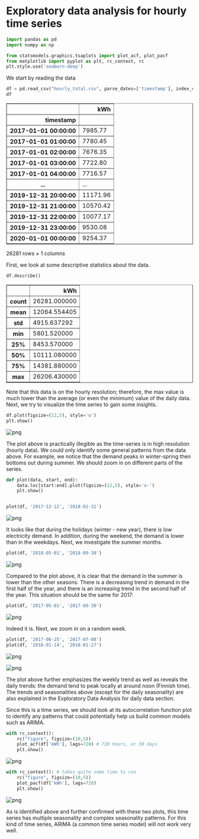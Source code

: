 # Exploratory data analysis for hourly time series


```python
import pandas as pd
import numpy as np

from statsmodels.graphics.tsaplots import plot_acf, plot_pacf
from matplotlib import pyplot as plt, rc_context, rc
plt.style.use('seaborn-deep')
```

We start by reading the data


```python
df = pd.read_csv("hourly_total.csv", parse_dates=['timestamp'], index_col=['timestamp'])
df
```




<div>
<style scoped>
    .dataframe tbody tr th:only-of-type {
        vertical-align: middle;
    }

    .dataframe tbody tr th {
        vertical-align: top;
    }

    .dataframe thead th {
        text-align: right;
    }
</style>
<table border="1" class="dataframe">
  <thead>
    <tr style="text-align: right;">
      <th></th>
      <th>kWh</th>
    </tr>
    <tr>
      <th>timestamp</th>
      <th></th>
    </tr>
  </thead>
  <tbody>
    <tr>
      <th>2017-01-01 00:00:00</th>
      <td>7985.77</td>
    </tr>
    <tr>
      <th>2017-01-01 01:00:00</th>
      <td>7780.45</td>
    </tr>
    <tr>
      <th>2017-01-01 02:00:00</th>
      <td>7676.35</td>
    </tr>
    <tr>
      <th>2017-01-01 03:00:00</th>
      <td>7722.80</td>
    </tr>
    <tr>
      <th>2017-01-01 04:00:00</th>
      <td>7716.57</td>
    </tr>
    <tr>
      <th>...</th>
      <td>...</td>
    </tr>
    <tr>
      <th>2019-12-31 20:00:00</th>
      <td>11171.96</td>
    </tr>
    <tr>
      <th>2019-12-31 21:00:00</th>
      <td>10570.42</td>
    </tr>
    <tr>
      <th>2019-12-31 22:00:00</th>
      <td>10077.17</td>
    </tr>
    <tr>
      <th>2019-12-31 23:00:00</th>
      <td>9530.08</td>
    </tr>
    <tr>
      <th>2020-01-01 00:00:00</th>
      <td>9254.37</td>
    </tr>
  </tbody>
</table>
<p>26281 rows × 1 columns</p>
</div>



First, we look at some descriptive statistics about the data.


```python
df.describe()
```




<div>
<style scoped>
    .dataframe tbody tr th:only-of-type {
        vertical-align: middle;
    }

    .dataframe tbody tr th {
        vertical-align: top;
    }

    .dataframe thead th {
        text-align: right;
    }
</style>
<table border="1" class="dataframe">
  <thead>
    <tr style="text-align: right;">
      <th></th>
      <th>kWh</th>
    </tr>
  </thead>
  <tbody>
    <tr>
      <th>count</th>
      <td>26281.000000</td>
    </tr>
    <tr>
      <th>mean</th>
      <td>12064.554405</td>
    </tr>
    <tr>
      <th>std</th>
      <td>4915.637292</td>
    </tr>
    <tr>
      <th>min</th>
      <td>5801.520000</td>
    </tr>
    <tr>
      <th>25%</th>
      <td>8453.570000</td>
    </tr>
    <tr>
      <th>50%</th>
      <td>10111.080000</td>
    </tr>
    <tr>
      <th>75%</th>
      <td>14381.880000</td>
    </tr>
    <tr>
      <th>max</th>
      <td>26206.430000</td>
    </tr>
  </tbody>
</table>
</div>



Note that this data is on the hourly resolution; therefore, the max value is much lower than the average (or even the minimum) value of the daily data. Next, we try to visualize the time series to gain some insights.


```python
df.plot(figsize=(12,5), style='o')
plt.show()
```


    
![png](eda/output_7_0.png)
    


The plot above is practically illegible as the time-series is in high resolution (hourly data). We could only identify some general patterns from the data above. For example, we notice that the demand peaks in winter-spring then bottoms out during summer. We should zoom in on different parts of the series.


```python
def plot(data, start, end):
    data.loc[start:end].plot(figsize=(12,5), style='o-')
    plt.show()  


plot(df, '2017-12-12', '2018-01-31')
```


    
![png](eda/output_9_0.png)
    


It looks like that during the holidays (winter - new year), there is low electricity demand. In addition, during the weekend, the demand is lower than in the weekdays. Next, we investigate the summer months.


```python
plot(df, '2018-05-01', '2018-09-30')
```


    
![png](eda/output_11_0.png)
    


Compared to the plot above, it is clear that the demand in the summer is lower than the other seasons. There is a decreasing trend in demand in the first half of the year, and there is an increasing trend in the second half of the year. This situation should be the same for 2017: 


```python
plot(df, '2017-05-01', '2017-09-30')
```


    
![png](eda/output_13_0.png)
    


Indeed it is. Next, we zoom in on a random week.


```python
plot(df, '2017-06-25', '2017-07-08')
plot(df, '2018-01-14', '2018-01-27')
```


    
![png](eda/output_15_0.png)
    



    
![png](eda/output_15_1.png)
    


The plot above further emphasizes the weekly trend as well as reveals the daily trends: the demand tend to peak locally at around noon (Finnish time). The trends and seasonalities above (except for the daily seasonality) are also explained in the Exploratory Data Analysis for daily data section.

Since this is a time series, we should look at its autocorrelation function plot to identify any patterns that could potentially help us build common models such as ARIMA.


```python
with rc_context():
    rc("figure", figsize=(10,5))
    plot_acf(df['kWh'], lags=720) # 720 hours, or 30 days
    plt.show()
```


    
![png](eda/output_18_0.png)
    



```python
with rc_context(): # takes quite some time to run
    rc("figure", figsize=(10,5))
    plot_pacf(df['kWh'], lags=720)
    plt.show()
```


    
![png](eda/output_19_0.png)
    


As is identified above and further confirmed with these two plots, this time series has multiple seasonality and complex seasonality patterns. For this kind of time series, ARIMA (a common time series model) will not work very well.
